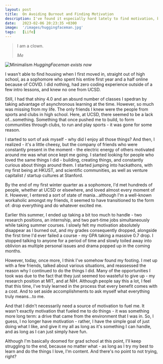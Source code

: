 ```yaml
---
layout: post
title:  On Avoiding Burnout and Finding Motivation
description: I've found it especially hard lately to find motivation, but through friends and the people around me, have slowly rediscovered what it means to be 'motivated'.
date:   2023-02-06 20:23:35 +0300
image:  '/images/huggingfaceman.jpg'
tags:   [Life]
---
```

> I am a clown.
>
> <cite>Me</cite>

![Minimalism]({{site.baseurl}}/images/huggingfaceman.jpg)
*HuggingFaceman exists now*

<p>I wasn't able to find housing when I first moved in, straight out of high school, as a sophomore who spent his entire first year and a half online because of COVID. I did nothing, had zero coding experience outside of a few intro lessons, and knew no one from UCSD.</p>

<p>Still, I had that shiny 4.0 and an absurd number of classes I spedran by taking advantage of asynchronous learning at the time. However, so much was missing from my life. The only friends I knew were the people from sports and clubs in high school. Here, at UCSD, there seemed to be a lack of...something. Something that once pushed me to build, to form communities through clubs, to run and play sports - it was gone for some reason. </p>

<p>I started to sort of ask myself - why did I enjoy all those things? And then, I realized - it's a little cheesy, but the company of friends who were constantly present in the moment - the electric energy of others motivated around me was what once kept me going. I started looking for people who loved the same things I did - building, creating things, and constantly curious about things around them. I started jumping into hackathons, with my first being at HKUST, and scientific communities, as well as venture capitalist / startup cultures at Stanford.</p>

<p>By the end of my first winter quarter as a sophomore, I'd met hundreds of people, whether at UCSD or elsewhere, and loved almost every moment of it. However, I entered a sort of state of mania...although I'm a well-known workaholic amongst my friends, it seemed to have transitioned to the form of: drop everything and do whatever excited me.</p>

<p>Earlier this summer, I ended up taking a bit too much to handle - two research positions, an internship, and two part-time jobs simultaneously while taking summer courses. I slowly felt my motivation absolutely disappear as I burned out, and my grades consequently dropped, alongside the first time I'd ever failed a course - my GPA taking a massive 0.7 drop. I stopped talking to anyone for a period of time and slowly toiled away into oblivion as multiple personal issues and drama popped up in the coming months.</p>

<p>However, today, once more, I think I've somehow found my footing. I met up with a few friends, talked about various situations, and reassessed the reason why I continued to do the things I did. Many of the opportunities I took was due to the fact that they just seemed too wasteful to give up - my research position at MIT, and at NIH. Although people say this a lot, I feel that this time, I've truly learned in the process that every benefit comes with a cost. And to set aside accomplishments to ask myself what everything truly means...to me.</p>

<p>And that I didn't necessarily need a source of motivation to fuel me. It wasn't exactly motivation that fueled me to do things - it was something more long term: a drive that came from the environment that I was in. So, I guess, I no longer have motivation - rather, I have the simple goal of just doing what I like, and give it my all as long as it's something I can handle, and as long as I can just simply have fun.</p>

<p>Although I'm basically doomed for grad school at this point, I'll keep struggling to the end, because no matter what - as long as I try my best to learn and do the things I love, I'm content. And there's no point to not trying, right?</p>